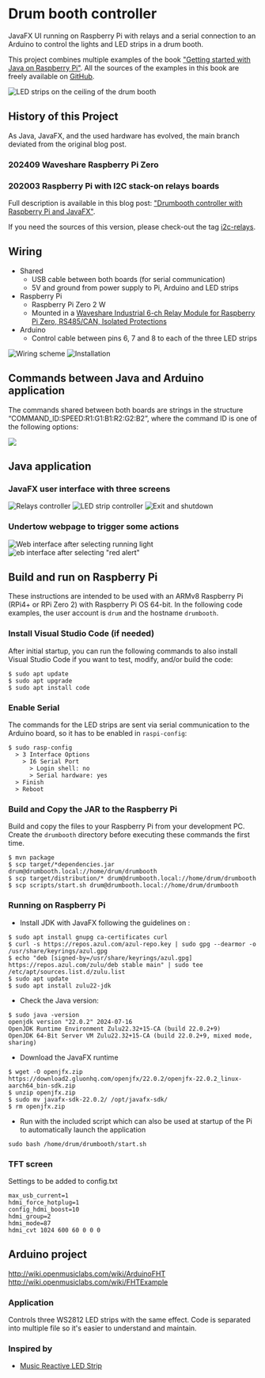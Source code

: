 # Drum booth controller

JavaFX UI running on Raspberry Pi with relays and a serial connection to an Arduino to control the lights and LED strips in a drum booth.

This project combines multiple examples of the book ["Getting started with Java on Raspberry Pi"](https://leanpub.com/gettingstartedwithjavaontheraspberrypi/). All the sources of the examples in this book are freely available on [GitHub](https://github.com/FDelporte/JavaOnRaspberryPi). 

![LED strips on the ceiling of the drum booth](images/ledstrips-rainbow-effect.jpg)

## History of this Project

As Java, JavaFX, and the used hardware has evolved, the main branch deviated from the original blog post.

### 202409 Waveshare Raspberry Pi Zero


### 202003 Raspberry Pi with I2C stack-on relays boards

Full description is available in this blog post: ["Drumbooth controller with Raspberry Pi and JavaFX"](https://webtechie.be/post/2020-03-30-drumbooth-controller-with-java-javafx-raspberrypi-arduino/).

If you need the sources of this version, please check-out the tag [i2c-relays](https://github.com/FDelporte/DrumBoothController/releases/tag/i2c-relays).

## Wiring

* Shared
  * USB cable between both boards (for serial communication)
  * 5V and ground from power supply to Pi, Arduino and LED strips
* Raspberry Pi
  * Raspberry Pi Zero 2 W
  * Mounted in a [Waveshare Industrial 6-ch Relay Module for Raspberry Pi Zero, RS485/CAN, Isolated Protections](https://www.waveshare.com/product/raspberry-pi/boards-kits/raspberry-pi-zero-2-w-cat/rpi-zero-relay.htm)
* Arduino
  * Control cable between pins 6, 7 and 8 to each of the three LED strips

![Wiring scheme](images/drumbooth-wiring.png)
![Installation](images/installation.jpg)

## Commands between Java and Arduino application

The commands shared between both boards are strings in the structure “COMMAND_ID:SPEED:R1:G1:B1:R2:G2:B2”, where the command ID is one of the following options:

![](images/led-effects.png)

## Java application

### JavaFX user interface with three screens

![Relays controller](images/screenshot-relays.png)
![LED strip controller](images/screenshot-ledstrips.png)
![Exit and shutdown](images/screenshot-exit.png)

### Undertow webpage to trigger some actions

![Web interface after selecting running light](images/web-running.png)
![eb interface after selecting "red alert"](images/web-redalert.png)

## Build and run on Raspberry Pi

These instructions are intended to be used with an ARMv8 Raspberry Pi (RPi4+ or RPi Zero 2) with Raspberry Pi OS 64-bit. In the following code examples, the user account is `drum` and the hostname `drumbooth`.

### Install Visual Studio Code (if needed)

After initial startup, you can run the following commands to also install Visual Studio Code if you want to test, modify, and/or build the code:

```shell
$ sudo apt update
$ sudo apt upgrade
$ sudo apt install code
```

### Enable Serial

The commands for the LED strips are sent via serial communication to the Arduino board, so it has to be enabled in `raspi-config`:

```shell
$ sudo rasp-config
  > 3 Interface Options
    > I6 Serial Port
      > Login shell: no
      > Serial hardware: yes
  > Finish
  > Reboot
```

### Build and Copy the JAR to the Raspberry Pi

Build and copy the files to your Raspberry Pi from your development PC. Create the `drumbooth` directory before executing these commands the first time.

```shell
$ mvn package
$ scp target/*dependencies.jar drum@drumbooth.local://home/drum/drumbooth
$ scp target/distribution/* drum@drumbooth.local://home/drum/drumbooth
$ scp scripts/start.sh drum@drumbooth.local://home/drum/drumbooth
```

### Running on Raspberry Pi

* Install JDK with JavaFX following the guidelines on :

```shell
$ sudo apt install gnupg ca-certificates curl
$ curl -s https://repos.azul.com/azul-repo.key | sudo gpg --dearmor -o /usr/share/keyrings/azul.gpg
$ echo "deb [signed-by=/usr/share/keyrings/azul.gpg] https://repos.azul.com/zulu/deb stable main" | sudo tee /etc/apt/sources.list.d/zulu.list
$ sudo apt update
$ sudo apt install zulu22-jdk
```

* Check the Java version:

```shell
$ sudo java -version
openjdk version "22.0.2" 2024-07-16
OpenJDK Runtime Environment Zulu22.32+15-CA (build 22.0.2+9)
OpenJDK 64-Bit Server VM Zulu22.32+15-CA (build 22.0.2+9, mixed mode, sharing)
```

* Download the JavaFX runtime

```shell
$ wget -O openjfx.zip https://download2.gluonhq.com/openjfx/22.0.2/openjfx-22.0.2_linux-aarch64_bin-sdk.zip
$ unzip openjfx.zip
$ sudo mv javafx-sdk-22.0.2/ /opt/javafx-sdk/
$ rm openjfx.zip
```

* Run with the included script which can also be used at startup of the Pi to automatically launch the application

```
sudo bash /home/drum/drumbooth/start.sh
```

### TFT screen


Settings to be added to config.txt

```text
max_usb_current=1
hdmi_force_hotplug=1
config_hdmi_boost=10
hdmi_group=2
hdmi_mode=87
hdmi_cvt 1024 600 60 0 0 0
```

## Arduino project

http://wiki.openmusiclabs.com/wiki/ArduinoFHT
http://wiki.openmusiclabs.com/wiki/FHTExample
	
### Application

Controls three WS2812 LED strips with the same effect. Code is separated into multiple file so it's easier to understand and maintain.

### Inspired by

* [Music Reactive LED Strip ](https://create.arduino.cc/projecthub/buzzandy/music-reactive-led-strip-5645ed)

